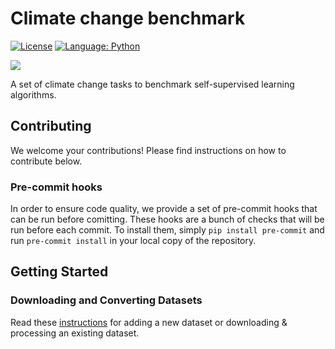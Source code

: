 # Climate change benchmark
[![License](https://img.shields.io/badge/License-Apache%202.0-blue.svg)](https://opensource.org/licenses/Apache-2.0)
[![Language: Python](https://img.shields.io/badge/language-Python%203.7%2B-green?logo=python&logoColor=green)](https://www.python.org)

<img src="https://github.com/ElementAI/climate-change-benchmark/raw/main/banner.png" />

A set of climate change tasks to benchmark self-supervised learning algorithms.


## Contributing

We welcome your contributions! Please find instructions on how to contribute below.

### Pre-commit hooks

In order to ensure code quality, we provide a set of pre-commit hooks that can be run before comitting. These hooks are a bunch of checks that will be run before each commit. To install them, simply `pip install pre-commit` and run `pre-commit install` in your local copy of the repository.

## Getting Started

### Downloading and Converting Datasets

Read these [instructions](https://github.com/ElementAI/climate-change-benchmark/tree/main/ccb/dataset_converters#readme) for adding a new dataset or downloading & processing an existing dataset.
